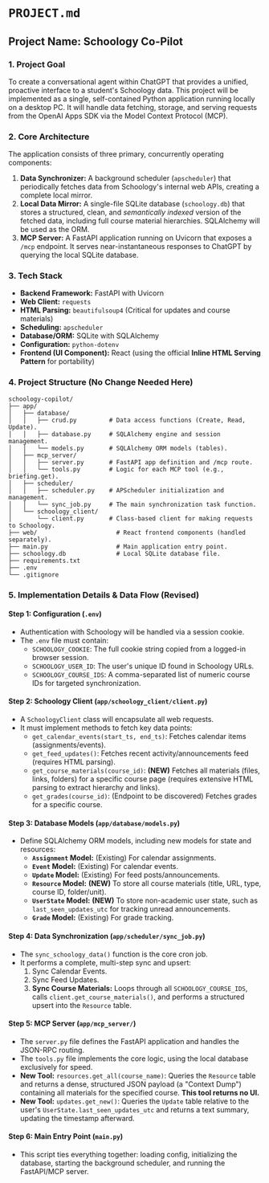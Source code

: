 # `PROJECT.md`

## Project Name: Schoology Co-Pilot

### 1. Project Goal

To create a conversational agent within ChatGPT that provides a unified, proactive interface to a student's Schoology data. This project will be implemented as a single, self-contained Python application running locally on a desktop PC. It will handle data fetching, storage, and serving requests from the OpenAI Apps SDK via the Model Context Protocol (MCP).

### 2. Core Architecture

The application consists of three primary, concurrently operating components:

1.  **Data Synchronizer:** A background scheduler (`apscheduler`) that periodically fetches data from Schoology's internal web APIs, creating a complete local mirror.
2.  **Local Data Mirror:** A single-file SQLite database (`schoology.db`) that stores a structured, clean, and *semantically indexed* version of the fetched data, including full course material hierarchies. SQLAlchemy will be used as the ORM.
3.  **MCP Server:** A FastAPI application running on Uvicorn that exposes a `/mcp` endpoint. It serves near-instantaneous responses to ChatGPT by querying the local SQLite database.

### 3. Tech Stack

*   **Backend Framework:** FastAPI with Uvicorn
*   **Web Client:** `requests`
*   **HTML Parsing:** `beautifulsoup4` (Critical for updates and course materials)
*   **Scheduling:** `apscheduler`
*   **Database/ORM:** SQLite with SQLAlchemy
*   **Configuration:** `python-dotenv`
*   **Frontend (UI Component):** React (using the official **Inline HTML Serving Pattern** for portability)

### 4. Project Structure (No Change Needed Here)

```
schoology-copilot/
├── app/
│   ├── database/
│   │   ├── crud.py         # Data access functions (Create, Read, Update).
│   │   ├── database.py     # SQLAlchemy engine and session management.
│   │   └── models.py       # SQLAlchemy ORM models (tables).
│   ├── mcp_server/
│   │   ├── server.py       # FastAPI app definition and /mcp route.
│   │   └── tools.py        # Logic for each MCP tool (e.g., briefing.get).
│   ├── scheduler/
│   │   ├── scheduler.py    # APScheduler initialization and management.
│   │   └── sync_job.py     # The main synchronization task function.
│   └── schoology_client/
│       └── client.py       # Class-based client for making requests to Schoology.
├── web/                      # React frontend components (handled separately).
├── main.py                   # Main application entry point.
├── schoology.db              # Local SQLite database file.
├── requirements.txt
├── .env
└── .gitignore
```

### 5. Implementation Details & Data Flow (Revised)

#### **Step 1: Configuration (`.env`)**

*   Authentication with Schoology will be handled via a session cookie.
*   The `.env` file must contain:
    *   `SCHOOLOGY_COOKIE`: The full cookie string copied from a logged-in browser session.
    *   `SCHOOLOGY_USER_ID`: The user's unique ID found in Schoology URLs.
    *   `SCHOOLOGY_COURSE_IDS`: A comma-separated list of numeric course IDs for targeted synchronization.

#### **Step 2: Schoology Client (`app/schoology_client/client.py`)**

*   A `SchoologyClient` class will encapsulate all web requests.
*   It must implement methods to fetch key data points:
    *   `get_calendar_events(start_ts, end_ts)`: Fetches calendar items (assignments/events).
    *   `get_feed_updates()`: Fetches recent activity/announcements feed (requires HTML parsing).
    *   `get_course_materials(course_id)`: **(NEW)** Fetches all materials (files, links, folders) for a specific course page (requires extensive HTML parsing to extract hierarchy and links).
    *   `get_grades(course_id)`: (Endpoint to be discovered) Fetches grades for a specific course.

#### **Step 3: Database Models (`app/database/models.py`)**

*   Define SQLAlchemy ORM models, including new models for state and resources:
    *   **`Assignment` Model:** (Existing) For calendar assignments.
    *   **`Event` Model:** (Existing) For calendar events.
    *   **`Update` Model:** (Existing) For feed posts/announcements.
    *   **`Resource` Model:** **(NEW)** To store all course materials (title, URL, type, course ID, folder/unit).
    *   **`UserState` Model:** **(NEW)** To store non-academic user state, such as `last_seen_updates_utc` for tracking unread announcements.
    *   **`Grade` Model:** (Existing) For grade tracking.

#### **Step 4: Data Synchronization (`app/scheduler/sync_job.py`)**

*   The `sync_schoology_data()` function is the core cron job.
*   It performs a complete, multi-step sync and upsert:
    1.  Sync Calendar Events.
    2.  Sync Feed Updates.
    3.  **Sync Course Materials:** Loops through all `SCHOOLOGY_COURSE_IDS`, calls `client.get_course_materials()`, and performs a structured upsert into the `Resource` table.

#### **Step 5: MCP Server (`app/mcp_server/`)**

*   The `server.py` file defines the FastAPI application and handles the JSON-RPC routing.
*   The `tools.py` file implements the core logic, using the local database exclusively for speed.
*   **New Tool:** `resources.get_all(course_name)`: Queries the `Resource` table and returns a dense, structured JSON payload (a "Context Dump") containing all materials for the specified course. **This tool returns no UI.**
*   **New Tool:** `updates.get_new()`: Queries the `Update` table relative to the user's `UserState.last_seen_updates_utc` and returns a text summary, updating the timestamp afterward.

#### **Step 6: Main Entry Point (`main.py`)**

*   This script ties everything together: loading config, initializing the database, starting the background scheduler, and running the FastAPI/MCP server.